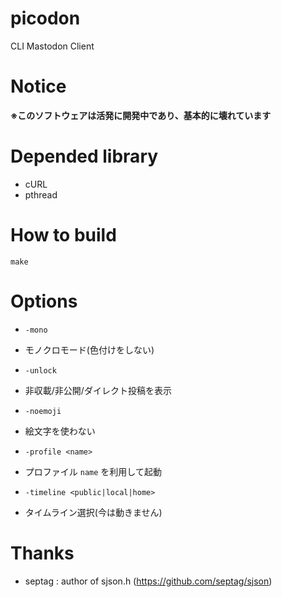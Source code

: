 # picodon
CLI Mastodon Client

# Notice
**※このソフトウェアは活発に開発中であり、基本的に壊れています**  

# Depended library
- cURL
- pthread

# How to build
 ```make```  

# Options

- ```-mono```  
- モノクロモード(色付けをしない)

- ```-unlock```  
- 非収載/非公開/ダイレクト投稿を表示

- ```-noemoji```  
- 絵文字を使わない

- ```-profile <name>```  
- プロファイル ``name`` を利用して起動

- ```-timeline <public|local|home>```  
- タイムライン選択(今は動きません)

# Thanks
- septag : author of sjson.h (https://github.com/septag/sjson)

